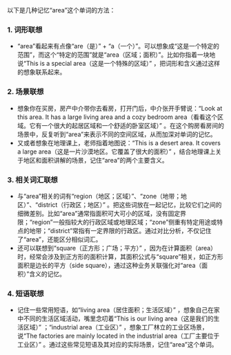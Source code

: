 以下是几种记忆“area”这个单词的方法：

### 1. 词形联想
 - “area”看起来有点像“are（是）” + “a（一个）”。可以想象成“这是一个特定的范围”，而这个“特定的范围”就是“area（区域；面积）”。比如你指着一块地说“This is a special area（这是一个特殊的区域）” ，把词形和含义通过这样的想象联系起来。

### 2. 场景联想
 - 想象你在买房，房产中介带你去看房，打开门后，中介张开手臂说：“Look at this area. It has a large living area and a cozy bedroom area（看看这个区域。它有一个很大的起居区域和一个舒适的卧室区域）” 。在这个购房看房间的场景中，反复听到“area”来表示不同的空间区域，从而加深对单词的记忆。
 - 又或者想象在地理课上，老师指着地图说：“This is a desert area. It covers a large area（这是一片沙漠地区。它覆盖了很大的面积）” ，结合地理课上关于地区和面积讲解的场景，记住“area”的两个主要含义。

### 3. 相关词汇联想
 - 与“area”相关的词有“region（地区；区域）”、“zone（地带；地区）”、“district（行政区；地区）” 。把这些词放在一起记忆，比较它们之间的细微差别。比如“area”通常指面积可大可小的区域，没有固定界限；“region”一般指较大的行政区域或地理区域；“zone”侧重有特定用途或特点的地带；“district”常指有一定界限的行政区。通过对比分析，不仅记住了“area”，还能区分相似词汇。
 - 还可以联想到“square（正方形；广场；平方）” ，因为在计算面积（area）时，经常会涉及到正方形的面积计算，其面积公式与“square”相关，如正方形面积是边长的平方（side square），通过这种业务关联强化对“area（面积）”含义的记忆。

### 4. 短语联想
 - 记住一些常用短语，如“living area（居住面积；生活区域）” ，想象自己在家中不同的生活区域活动，嘴里念叨着“This is our living area（这是我们的生活区域）” ；“industrial area（工业区）” ，想象工厂林立的工业区场景，说“The factories are mainly located in the industrial area（工厂主要位于工业区）” 。通过这些常见短语及其对应的实际场景，记住“area”这个单词。 